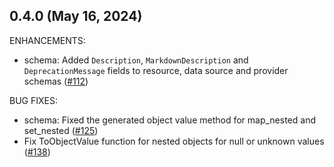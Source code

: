 ## 0.4.0 (May 16, 2024)

ENHANCEMENTS:

* schema: Added `Description`, `MarkdownDescription` and `DeprecationMessage` fields to resource, data source and provider schemas ([#112](https://github.com/the3venthoriz0n/terraform-plugin-codegen-framework/issues/112))

BUG FIXES:

* schema: Fixed the generated object value method for map_nested and set_nested ([#125](https://github.com/the3venthoriz0n/terraform-plugin-codegen-framework/issues/125))
* Fix ToObjectValue function for nested objects for null or unknown values ([#138](https://github.com/the3venthoriz0n/terraform-plugin-codegen-framework/issues/138))
